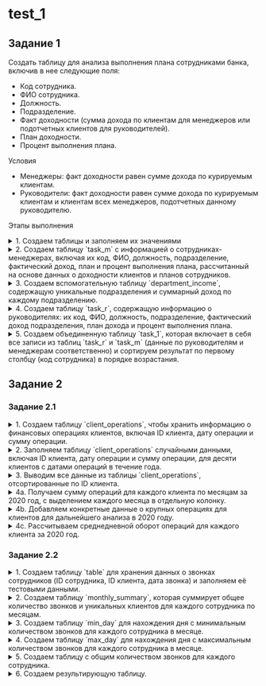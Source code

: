 # test_1

## Задание 1
Создать таблицу для анализа выполнения плана сотрудниками банка, включив в нее следующие поля:
- Код сотрудника.
- ФИО сотрудника.
- Должность.
- Подразделение.
- Факт доходности (сумма дохода по клиентам для менеджеров или подотчетных клиентов для руководителей).
- План доходности.
- Процент выполнения плана.

Условия
- Менеджеры: факт доходности равен сумме дохода по курируемым клиентам.
- Руководители: факт доходности равен сумме дохода по курируемым клиентам и клиентам всех менеджеров, подотчетных данному руководителю.

Этапы выполнения
<details> 
  <summary>1. Создаем таблицы и заполняем их значениями</summary>
  
```mysql
DROP TABLE IF EXISTS clients_fact;
DROP TABLE IF EXISTS managers_plan;
DROP TABLE IF EXISTS managers;
DROP TABLE IF EXISTS task_m;
DROP TABLE IF EXISTS department_income;
DROP TABLE IF EXISTS task_r;
DROP TABLE IF EXISTS task_1;

CREATE TABLE managers (
    id_manager INT PRIMARY KEY AUTO_INCREMENT,
    fio VARCHAR(30),
    position VARCHAR(30),
    department VARCHAR(50));

CREATE TABLE clients_fact (
    id_client INT,
    id_manager INT,
    fact DECIMAL(8,2),
    FOREIGN KEY (id_manager) REFERENCES managers (id_manager) ON DELETE SET NULL);

CREATE TABLE managers_plan (
    id_manager INT,
    plan DECIMAL(8,2),
    FOREIGN KEY (id_manager) REFERENCES managers (id_manager) ON DELETE SET NULL);


INSERT INTO managers (fio, position, department) VALUES 
('Иванов И.Ю.', 'Менеджер', 'Малый бизнес'),
('Петров П.П.', 'Менеджер', 'Средний бизнес'),
('Сидоров С.С.', 'Менеджер', 'Крупный бизнес'),
('Кузнецов К.А.', 'Руководитель', 'Малый бизнес'),
('Лебедев Л.М.', 'Руководитель', 'Средний бизнес'),
('Федоров Ф.Д.', 'Менеджер', 'Крупный бизнес'),
('Михайлов М.Н.', 'Руководитель', 'Крупный бизнес');
SELECT * FROM managers;

INSERT INTO clients_fact (id_client, id_manager, fact) VALUES 
(1001, 1, 150000.00),
(1002, 2, 200000.00),
(1003, 3, 250000.00),
(1004, 4, 120000.00),
(1005, 5, 175000.00),
(1006, 6, 300000.00),
(1007, 7, 225000.00),
(1008, 6, 150000.00),
(1009, 2, 200000.00),
(1010, 3, 250000.00),
(1011, 1, 120000.00),
(1012, 2, 175000.00),
(1013, 6, 300000.00),
(1015, 3, 225000.00);
SELECT * FROM clients_fact;

INSERT INTO managers_plan (id_manager, plan) VALUES 
(1, 200000.00),
(2, 180000.00),
(3, 220000.00),
(4, 150000.00),
(5, 190000.00),
(6, 280000.00),
(7, 240000.00);
SELECT * FROM managers_plan;
```
</details>

<details> 
  <summary>2. Создаем таблицу `task_m` с информацией о сотрудниках-менеджерах, включая их код, ФИО, должность, подразделение, фактический доход, план и процент выполнения плана, рассчитанный на основе данных о доходности клиентов и планов сотрудников.</summary>
    
```mysql
CREATE TABLE task_m as (
SELECT 
    m.id_manager 'код сотрудника',
    m.fio 'фио сотрудника',
    m.position 'должность',
    m.department 'подразделение',
    SUM(cf.fact) 'факт',
    mp.plan 'план',
    ROUND(SUM(cf.fact)/mp.plan*100,2) '% выполнения плана'
FROM managers m
LEFT JOIN clients_fact cf 
ON m.id_manager = cf.id_manager
LEFT JOIN managers_plan mp 
ON m.id_manager = mp.id_manager
WHERE m.position = 'Менеджер'
GROUP BY m.id_manager, m.fio, m.position, m.department, mp.plan);
SELECT * FROM task_m;
```
</details>

<details> 
  <summary>3. Создаем вспомогательную таблицу `department_income`, содержащую уникальные подразделения и суммарный доход по каждому подразделению.</summary>
    
```mysql
SELECT DISTINCT(department) FROM managers;
CREATE TABLE department_income AS (
SELECT 
    m.department AS department,
    SUM(cf.fact) AS sum_fact
FROM managers m
LEFT JOIN clients_fact cf 
    ON m.id_manager = cf.id_manager
GROUP BY m.department);
SELECT * FROM department_income;
```
</details>

<details> 
  <summary>4. Создаем таблицу `task_r`, содержащую информацию о руководителях: их код, ФИО, должность, подразделение, фактический доход подразделения, план дохода и процент выполнения плана. </summary>
    
```mysql
CREATE TABLE task_r as (
SELECT 
    m.id_manager 'код сотрудника',
    m.fio 'фио сотрудника',
    m.position 'должность',
    m.department 'подразделение',
    di.sum_fact 'факт',
    mp.plan 'план',
    ROUND(di.sum_fact/mp.plan*100,2) '% выполнения плана'
FROM managers m
LEFT JOIN department_income di 
ON m.department = di.department
LEFT JOIN managers_plan mp 
ON m.id_manager = mp.id_manager
WHERE m.position = 'Руководитель'
GROUP BY m.id_manager, m.fio, m.position, m.department, di.sum_fact, mp.plan);
SELECT * FROM task_r;
```
</details>
<details> 
  <summary>5. Создаем объединенную таблицу `task_1`, которая включает в себя все записи из таблиц `task_r` и `task_m` (данные по руководителям и менеджерам соответственно) и сортируем результат по первому столбцу (код сотрудника) в порядке возрастания. </summary>
    
```mysql
CREATE TABLE task_1 as
(SELECT * FROM task_r r
UNION SELECT * FROM task_m m
ORDER BY 1 ASC);
SELECT * FROM task_1;
```
</details>

## Задание 2
### Задание 2.1
<details> <summary>1. Создаем таблицу `client_operations`, чтобы хранить информацию о финансовых операциях клиентов, включая ID клиента, дату операции и сумму операции.</summary>
    
```mysql
DROP TABLE IF EXISTS client_operations;

CREATE TABLE client_operations (
    id_client INT,
    operation_date DATE,
    operation_amount DECIMAL(10, 2));
```
</details> 
<details> <summary>2. Заполняем таблицу `client_operations` случайными данными, включая ID клиента, дату операции и сумму операции, для десяти клиентов с датами операций в течение года.</summary>
    
```mysql
INSERT INTO client_operations (id_client, operation_date, operation_amount)
SELECT 
    FLOOR(RAND() * 100) + 1,
    DATE_ADD('2020-01-01', INTERVAL FLOOR(RAND() * 365) DAY),  
    ROUND(RAND() * 10000, 2) 
FROM 
    (SELECT 1 FROM dual UNION ALL SELECT 2 FROM dual UNION ALL SELECT 3 FROM dual UNION ALL SELECT 4 FROM dual UNION ALL 
    SELECT 5 FROM dual UNION ALL SELECT 6 FROM dual UNION ALL SELECT 7 FROM dual UNION ALL SELECT 8 FROM dual UNION ALL 
    SELECT 9 FROM dual UNION ALL SELECT 10 FROM dual) AS temp;
```
</details> <details> <summary>3. Выводим все данные из таблицы `client_operations`, отсортированные по ID клиента.</summary>
    
```mysql
SELECT * FROM client_operations
ORDER BY id_client;
```
</details> <details> <summary>4а. Получаем сумму операций для каждого клиента по месяцам за 2020 год, с выделением каждого месяца в отдельную колонку.</summary>
    
```mysql
SELECT 
    id_client AS "ID Клиента",
    SUM(IF(MONTH(operation_date) = 1, operation_amount, 0)) AS "Сумма Операций в январе 2020",
    SUM(IF(MONTH(operation_date) = 2, operation_amount, 0)) AS "Сумма Операций в феврале 2020",
    SUM(IF(MONTH(operation_date) = 3, operation_amount, 0)) AS "Сумма Операций в марте 2020",
    SUM(IF(MONTH(operation_date) = 4, operation_amount, 0)) AS "Сумма Операций в апреле 2020",
    SUM(IF(MONTH(operation_date) = 5, operation_amount, 0)) AS "Сумма Операций в мае 2020",
    SUM(IF(MONTH(operation_date) = 6, operation_amount, 0)) AS "Сумма Операций в июне 2020",
    SUM(IF(MONTH(operation_date) = 7, operation_amount, 0)) AS "Сумма Операций в июле 2020",
    SUM(IF(MONTH(operation_date) = 8, operation_amount, 0)) AS "Сумма Операций в августе 2020",
    SUM(IF(MONTH(operation_date) = 9, operation_amount, 0)) AS "Сумма Операций в сентябре 2020",
    SUM(IF(MONTH(operation_date) = 10, operation_amount, 0)) AS "Сумма Операций в октябре 2020",
    SUM(IF(MONTH(operation_date) = 11, operation_amount, 0)) AS "Сумма Операций в ноябре 2020",
    SUM(IF(MONTH(operation_date) = 12, operation_amount, 0)) AS "Сумма Операций в декабре 2020"
FROM client_operations
WHERE YEAR(operation_date) = 2020
GROUP BY id_client
ORDER BY id_client;
```
</details> <details> <summary>4b. Добавляем конкретные данные о крупных операциях для клиентов для дальнейшего анализа в 2020 году.</summary>
    
```mysql
INSERT INTO client_operations (id_client, operation_date, operation_amount) VALUES
(1, '2020-04-05', 150000),
(1, '2020-04-10', 120000),
(1, '2020-04-15', 130000),
(1, '2020-05-01', 110000),
(1, '2020-05-10', 140000),
(1, '2020-06-05', 160000),
(2, '2020-04-05', 180000),
(2, '2020-04-10', 190000),
(2, '2020-04-15', 200000),
(2, '2020-05-01', 170000),
(2, '2020-05-10', 150000),
(2, '2020-06-05', 110000),
(3, '2020-04-05', 120000),
(3, '2020-04-15', 130000),
(3, '2020-05-01', 110000),
(3, '2020-05-10', 150000),
(3, '2020-06-01', 160000),
(3, '2020-06-15', 170000);
</details>
<details> <summary>Получаем ID клиентов с более чем пятью крупными операциями в период с апреля по июнь 2020 года, сумма каждой операции превышает 100000.</summary>
    
```mysql
SELECT id_client
FROM client_operations
WHERE operation_date BETWEEN '2020-04-01' AND '2020-06-30'
AND operation_amount > 100000
GROUP BY id_client
HAVING COUNT(*) > 5
ORDER BY id_client;
```
</details>
<details> <summary>4c. Рассчитываем среднедневной оборот операций для каждого клиента за 2020 год.</summary>
    
```mysql
SELECT 
    id_client,
    SUM(operation_amount)/COUNT(DISTINCT operation_date) AS "Среднедневной оборот в теч. 2020 года"
FROM client_operations
WHERE YEAR(operation_date) = 2020
GROUP BY id_client
ORDER BY id_client;
```
</details>

### Задание 2.2

<details> <summary>1. Создаем таблицу `table` для хранения данных о звонках сотрудников (ID сотрудника, ID клиента, дата звонка) и заполняем её тестовыми данными.</summary>
    
```mysql
DROP TABLE IF EXISTS `table`;

CREATE TABLE `table` (
    employee_id INT,
    client_id INT,
    call_date DATE);

INSERT INTO `table` (employee_id, client_id, call_date)
VALUES 
    (1, 1001, '2023-01-10'),
    (1, 1002, '2023-01-12'),
    (1, 1001, '2023-01-12'),
    (1, 1001, '2023-01-12'),
    (1, 1003, '2023-01-15'),
    (1, 1004, '2023-01-15'),
    (1, 1005, '2023-02-18'),
    (1, 1006, '2023-02-25'),
    (1, 1007, '2023-02-25'),
    (1, 1008, '2023-03-30'),
    (1, 1009, '2023-03-30'),
    (1, 1009, '2023-03-30'),
    (1, 1007, '2023-03-31'),
    (2, 1010, '2023-01-05'),
    (2, 1011, '2023-01-05'),
    (2, 1011, '2023-01-12'),
    (2, 1012, '2023-02-15'),
    (2, 1013, '2023-02-15'),
    (2, 1014, '2023-02-20'),
    (2, 1015, '2023-03-25'),
    (2, 1016, '2023-03-28'),
    (2, 1015, '2023-03-28'),
    (3, 1017, '2023-01-09'),
    (3, 1018, '2023-01-19'),
    (3, 1017, '2023-01-19'),
    (3, 1018, '2023-02-10'),
    (3, 1019, '2023-02-15'),
    (3, 1018, '2023-02-15'),
    (3, 1020, '2023-03-20'),
    (3, 1021, '2023-03-20'),
    (3, 1022, '2023-03-22'),
    (3, 1023, '2023-03-22'),
    (3, 1025, '2023-03-22'),
    (4, 1026, '2023-01-05'),
    (4, 1026, '2023-01-20'),
    (4, 1026, '2023-01-20'),
    (4, 1027, '2023-02-03'),
    (4, 1028, '2023-02-28'),
    (4, 1027, '2023-02-28'),
    (4, 1028, '2023-03-12'),
    (5, 1029, '2023-01-10'),
    (5, 1029, '2023-01-22'),
    (5, 1028, '2023-01-22'),
    (5, 1029, '2023-01-22'),
    (5, 1030, '2023-02-14'),
    (5, 1031, '2023-03-01'),
    (5, 1032, '2023-03-01'),
    (5, 1032, '2023-03-20');
SELECT * FROM `table`;
```
</details> 
<details> <summary>2. Создаем таблицу `monthly_summary`, которая суммирует общее количество звонков и уникальных клиентов для каждого сотрудника по месяцам.</summary>
    
```mysql
DROP TABLE IF EXISTS monthly_summary;

CREATE TABLE monthly_summary AS
SELECT employee_id,
    DATE_FORMAT(call_date, '%Y-%m') AS report_month,
    COUNT(*) AS total_calls,
    COUNT(DISTINCT client_id) AS unique_clients
FROM `table`
GROUP BY employee_id, report_month;
SELECT * FROM monthly_summary;
```
</details> 
<details> <summary>3. Создаем таблицу `min_day` для нахождения дня с минимальным количеством звонков для каждого сотрудника в месяце.</summary>
    
```mysql
DROP TABLE IF EXISTS min_day;

CREATE TABLE min_day AS
SELECT employee_id,
       DATE_FORMAT(call_date, '%Y-%m') AS report_month,
       DATE(call_date) AS min_call_date
FROM `table` t1
WHERE DATE(call_date) = (
    SELECT DATE(call_date)
    FROM `table` t2
    WHERE t2.employee_id = t1.employee_id 
      AND DATE_FORMAT(t2.call_date, '%Y-%m') = DATE_FORMAT(t1.call_date, '%Y-%m')
    GROUP BY DATE(call_date)
    ORDER BY COUNT(*) ASC, DATE(call_date) ASC
    LIMIT 1)
GROUP BY employee_id, report_month, min_call_date;
SELECT * FROM min_day;
```
</details> 
<details> <summary>4. Создаем таблицу `max_day` для нахождения дня с максимальным количеством звонков для каждого сотрудника в месяце.</summary>
    
```mysql
CREATE TABLE max_day AS
SELECT employee_id,
       DATE_FORMAT(call_date, '%Y-%m') AS report_month,
       DATE(call_date) AS max_call_date
FROM `table` t1
WHERE DATE(call_date) = (
    SELECT DATE(call_date)
    FROM `table` t2
    WHERE t2.employee_id = t1.employee_id 
      AND DATE_FORMAT(t2.call_date, '%Y-%m') = DATE_FORMAT(t1.call_date, '%Y-%m')
    GROUP BY DATE(call_date)
    ORDER BY COUNT(*) DESC, DATE(call_date) ASC
    LIMIT 1)
GROUP BY employee_id, report_month, max_call_date;
SELECT * FROM max_day;
```
</details> 
<details> <summary>5. Создаем таблицу с общим количеством звонков для каждого сотрудника.</summary>
    
```mysql

CREATE TABLE total_history AS
SELECT employee_id,
    COUNT(*) AS total_calls_history
FROM `table`
GROUP BY employee_id;
SELECT * FROM total_history;
```
</details> 
<details> <summary>6. Создаем результирующую таблицу.</summary>
    
```mysql

SELECT 
    ms.employee_id AS 'ID сотрудника',
    ms.report_month AS 'Отчетный месяц',
    ms.total_calls AS 'Кол-во совершенных звонков за отчетный месяц',
    ms.unique_clients AS 'Кол-во уникальных клиентов за отчетный месяц',
    md.min_call_date AS 'День с минимальным кол-вом звонков',
    mx.max_call_date AS 'День с максимальным кол-вом звонков',
    th.total_calls_history AS 'Кол-во звонков за всю историю работы'
FROM monthly_summary ms
LEFT JOIN min_day md ON ms.employee_id = md.employee_id AND ms.report_month = md.report_month
LEFT JOIN max_day mx ON ms.employee_id = mx.employee_id AND ms.report_month = mx.report_month
LEFT JOIN total_history th ON ms.employee_id = th.employee_id
ORDER BY ms.employee_id, ms.report_month;
```
</details> 

